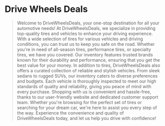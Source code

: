 # Drive Wheels Deals

>Welcome to DriveWheelsDeals, your one-stop destination for all your automotive needs! At DriveWheelsDeals, we specialize in providing top-quality tires and vehicles to enhance your driving experience. With a wide selection of tires for various vehicles and driving conditions, you can trust us to keep you safe on the road.
>Whether you're in need of all-season tires, performance tires, or specialty tires, we have you covered. Our inventory features trusted brands known for their durability and performance, ensuring that you get the best value for your money.
>In addition to tires, DriveWheelsDeals also offers a curated collection of reliable and stylish vehicles. From sleek sedans to rugged SUVs, our inventory caters to diverse preferences and budgets. Each vehicle is thoroughly inspected to meet our high standards of quality and reliability, giving you peace of mind with every purchase.
>Shopping with us is convenient and hassle-free, thanks to our user-friendly website and dedicated customer support team. Whether you're browsing for the perfect set of tires or searching for your dream car, we're here to assist you every step of the way.
>Experience the convenience and quality of DriveWheelsDeals today, and let us help you drive with confidence!

